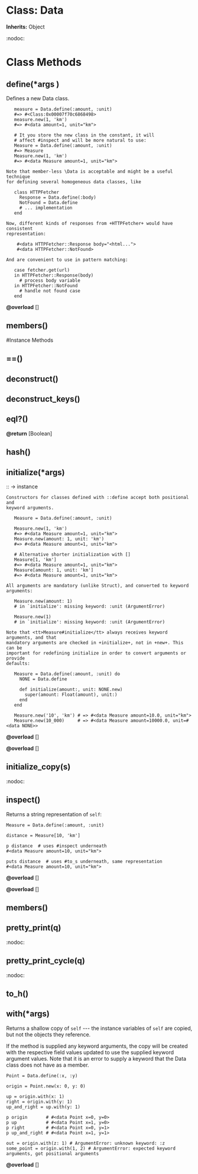 # Class: Data
**Inherits:** Object
    

:nodoc:


# Class Methods
## define(*args ) [](#method-c-define)
Defines a new Data class.

       measure = Data.define(:amount, :unit)
       #=> #<Class:0x00007f70c6868498>
       measure.new(1, 'km')
       #=> #<data amount=1, unit="km">

       # It you store the new class in the constant, it will
       # affect #inspect and will be more natural to use:
       Measure = Data.define(:amount, :unit)
       #=> Measure
       Measure.new(1, 'km')
       #=> #<data Measure amount=1, unit="km">

    Note that member-less \Data is acceptable and might be a useful technique
    for defining several homogeneous data classes, like

       class HTTPFetcher
         Response = Data.define(:body)
         NotFound = Data.define
         # ... implementation
       end

    Now, different kinds of responses from +HTTPFetcher+ would have consistent
    representation:

        #<data HTTPFetcher::Response body="<html...">
        #<data HTTPFetcher::NotFound>

    And are convenient to use in pattern matching:

       case fetcher.get(url)
       in HTTPFetcher::Response(body)
         # process body variable
       in HTTPFetcher::NotFound
         # handle not found case
       end
**@overload** [] 

## members() [](#method-c-members)

#Instance Methods
## ==() [](#method-i-==)

## deconstruct() [](#method-i-deconstruct)

## deconstruct_keys() [](#method-i-deconstruct_keys)

## eql?() [](#method-i-eql?)

**@return** [Boolean] 

## hash() [](#method-i-hash)

## initialize(*args) [](#method-i-initialize)
::[](**kwargs) -> instance

    Constructors for classes defined with ::define accept both positional and
    keyword arguments.

       Measure = Data.define(:amount, :unit)

       Measure.new(1, 'km')
       #=> #<data Measure amount=1, unit="km">
       Measure.new(amount: 1, unit: 'km')
       #=> #<data Measure amount=1, unit="km">

       # Alternative shorter initialization with []
       Measure[1, 'km']
       #=> #<data Measure amount=1, unit="km">
       Measure[amount: 1, unit: 'km']
       #=> #<data Measure amount=1, unit="km">

    All arguments are mandatory (unlike Struct), and converted to keyword arguments:

       Measure.new(amount: 1)
       # in `initialize': missing keyword: :unit (ArgumentError)

       Measure.new(1)
       # in `initialize': missing keyword: :unit (ArgumentError)

    Note that <tt>Measure#initialize</tt> always receives keyword arguments, and that
    mandatory arguments are checked in +initialize+, not in +new+. This can be
    important for redefining initialize in order to convert arguments or provide
    defaults:

       Measure = Data.define(:amount, :unit) do
         NONE = Data.define

         def initialize(amount:, unit: NONE.new)
           super(amount: Float(amount), unit:)
         end
       end

       Measure.new('10', 'km') # => #<data Measure amount=10.0, unit="km">
       Measure.new(10_000)     # => #<data Measure amount=10000.0, unit=#<data NONE>>

**@overload** [] 

**@overload** [] 

## initialize_copy(s) [](#method-i-initialize_copy)
:nodoc:

## inspect() [](#method-i-inspect)
Returns a string representation of `self`:

    Measure = Data.define(:amount, :unit)

    distance = Measure[10, 'km']

    p distance  # uses #inspect underneath
    #<data Measure amount=10, unit="km">

    puts distance  # uses #to_s underneath, same representation
    #<data Measure amount=10, unit="km">

**@overload** [] 

**@overload** [] 

## members() [](#method-i-members)

## pretty_print(q) [](#method-i-pretty_print)
:nodoc:

## pretty_print_cycle(q) [](#method-i-pretty_print_cycle)
:nodoc:

## to_h() [](#method-i-to_h)

## with(*args) [](#method-i-with)
Returns a shallow copy of `self` --- the instance variables of `self` are
copied, but not the objects they reference.

If the method is supplied any keyword arguments, the copy will be created with
the respective field values updated to use the supplied keyword argument
values. Note that it is an error to supply a keyword that the Data class does
not have as a member.

    Point = Data.define(:x, :y)

    origin = Point.new(x: 0, y: 0)

    up = origin.with(x: 1)
    right = origin.with(y: 1)
    up_and_right = up.with(y: 1)

    p origin       # #<data Point x=0, y=0>
    p up           # #<data Point x=1, y=0>
    p right        # #<data Point x=0, y=1>
    p up_and_right # #<data Point x=1, y=1>

    out = origin.with(z: 1) # ArgumentError: unknown keyword: :z
    some_point = origin.with(1, 2) # ArgumentError: expected keyword arguments, got positional arguments

**@overload** [] 

